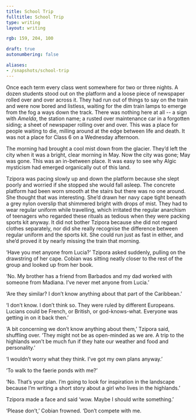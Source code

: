 ```yaml
---
title: School Trip
fulltitle: School Trip
type: writing
layout: writing

rgb: 159, 204, 100

draft: true
autonumbering: false

aliases:
- /snapshots/school-trip
---
```


<span class="dropcap">O</span>nce each term every class went somewhere for two or three nights. A dozen students stood out on the platform and a loose piece of newspaper rolled over and over across it. They had run out of things to say on the train and were now bored and listless, waiting for the dim train lamps to emerge from the fog a ways down the track. There was nothing here at all -- a sign with *Amelda*, the station name; a rusted over maintenance car in a forgotten siding; a sheet of newspaper rolling over and over. This was a place for people waiting to die, milling around at the edge between life and death. It was not a place for Class 6 on a Wednesday afternoon.

The morning had brought a cool mist down from the glacier. They’d left the city when it was a bright, clear morning in May. Now the city was gone; May was gone. This was an in-between place. It was easy to see why Algic mysticism had emerged organically out of this land.

Tzipora was pacing slowly up and down the platform because she slept poorly and worried if she stopped she would fall asleep. The concrete platform had been worn smooth at the stairs but there was no one around. She thought that was interesting. She’d drawn her navy cape tight beneath a grey nylon overslip that shimmered bright with drops of mist. They had to wear regular uniform while travelling, which irritated the regular anarchism of teenagers who regarded these rituals as tedious when they were packing sports kit anyway. It did not bother Tzipora because she did not regard clothes separately, nor did she really recognise the difference between regular uniform and the sports kit. She could run just as fast in either, and she’d proved it by nearly missing the train that morning.

‘Have you met anyone from Lucia?’ Tzipora asked suddenly, pulling on the drawstring of her cape. Cobian was sitting neatly closer to the rest of the group and looked up from her book.

‘No. My brother has a friend from Barbados and my dad worked with someone from Madiana. I’ve never met anyone from Lucia.’

‘Are they similar? I don’t know anything about that part of the Caribbean.’

‘I don’t know. I don’t think so. They were ruled by different Europeans. Lucians could be French, or British, or god-knows-what. Everyone was getting in on it back then.’

‘A bit concerning we don’t know anything about them,’ Tzipora said, shuffling over. ‘They might not be as open-minded as we are. A trip to the highlands won’t be much fun if they hate our weather and food and personality.’

‘I wouldn’t worry what they think. I’ve got my own plans anyway.’

‘To walk to the faerie ponds with me?’

‘No. That’s your plan. I’m going to look for inspiration in the landscape because I’m writing a short story about a girl who lives in the highlands.’

Tzipora made a face and said ‘wow. Maybe I should write something.’

‘Please don’t,’ Cobian frowned. ‘Don’t compete with me. 










